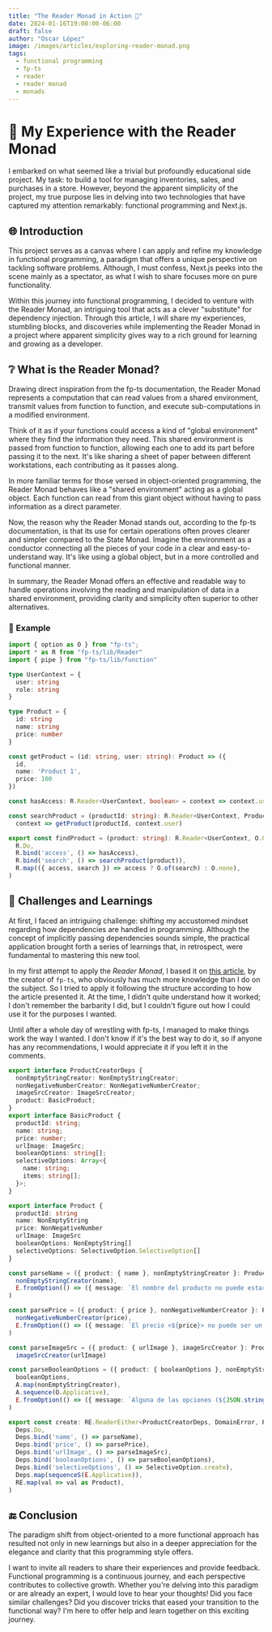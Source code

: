 ```yaml
---
title: "The Reader Monad in Action 📖"
date: 2024-01-16T19:00:00-06:00
draft: false
author: "Oscar López" 
image: /images/articles/exploring-reader-monad.png
tags: 
  - functional programming
  - fp-ts
  - reader 
  - reader monad 
  - monads
---
```


# 📖 My Experience with the Reader Monad
I embarked on what seemed like a trivial but profoundly educational side project. My task: to build a tool for managing inventories, sales, and purchases in a store. However, beyond the apparent simplicity of the project, my true purpose lies in delving into two technologies that have captured my attention remarkably: functional programming and Next.js.

## 🌐 Introduction
This project serves as a canvas where I can apply and refine my knowledge in functional programming, a paradigm that offers a unique perspective on tackling software problems. Although, I must confess, Next.js peeks into the scene mainly as a spectator, as what I wish to share focuses more on pure functionality.

Within this journey into functional programming, I decided to venture with the Reader Monad, an intriguing tool that acts as a clever "substitute" for dependency injection. Through this article, I will share my experiences, stumbling blocks, and discoveries while implementing the Reader Monad in a project where apparent simplicity gives way to a rich ground for learning and growing as a developer.

## ❔ What is the Reader Monad?
Drawing direct inspiration from the fp-ts documentation, the Reader Monad represents a computation that can read values from a shared environment, transmit values from function to function, and execute sub-computations in a modified environment.

Think of it as if your functions could access a kind of "global environment" where they find the information they need. This shared environment is passed from function to function, allowing each one to add its part before passing it to the next. It's like sharing a sheet of paper between different workstations, each contributing as it passes along.

In more familiar terms for those versed in object-oriented programming, the Reader Monad behaves like a "shared environment" acting as a global object. Each function can read from this giant object without having to pass information as a direct parameter.

Now, the reason why the Reader Monad stands out, according to the fp-ts documentation, is that its use for certain operations often proves clearer and simpler compared to the State Monad. Imagine the environment as a conductor connecting all the pieces of your code in a clear and easy-to-understand way. It's like using a global object, but in a more controlled and functional manner.

In summary, the Reader Monad offers an effective and readable way to handle operations involving the reading and manipulation of data in a shared environment, providing clarity and simplicity often superior to other alternatives.

### 🚀 Example

```ts 
import { option as O } from "fp-ts";
import * as R from "fp-ts/lib/Reader"
import { pipe } from "fp-ts/lib/function"

type UserContext = {
  user: string 
  role: string
}

type Product = {
  id: string 
  name: string 
  price: number
}

const getProduct = (id: string, user: string): Product => ({
  id, 
  name: 'Product 1', 
  price: 100
})

const hasAccess: R.Reader<UserContext, boolean> = context => context.user === 'admin' 

const searchProduct = (productId: string): R.Reader<UserContext, Product> => 
  context => getProduct(productId, context.user)

export const findProduct = (product: string): R.Reader<UserContext, O.Option<Product>> => pipe(
  R.Do, 
  R.bind('access', () => hasAccess), 
  R.bind('search', () => searchProduct(product)), 
  R.map(({ access, search }) => access ? O.of(search) : O.none), 
)
```

## 🤔 Challenges and Learnings
At first, I faced an intriguing challenge: shifting my accustomed mindset regarding how dependencies are handled in programming. Although the concept of implicitly passing dependencies sounds simple, the practical application brought forth a series of learnings that, in retrospect, were fundamental to mastering this new tool.

In my first attempt to apply the *Reader Monad*, I based it on [this article](https://dev.to/gcanti/getting-started-with-fp-ts-reader-1ie5), by the creator of `fp-ts`, who obviously has much more knowledge than I do on the subject. So I tried to apply it following the structure according to how the article presented it. At the time, I didn't quite understand how it worked; I don't remember the barbarity I did, but I couldn't figure out how I could use it for the purposes I wanted.

Until after a whole day of wrestling with fp-ts, I managed to make things work the way I wanted. I don't know if it's the best way to do it, so if anyone has any recommendations, I would appreciate it if you left it in the comments.

```ts
export interface ProductCreatorDeps {
  nonEmptyStringCreator: NonEmptyStringCreator;
  nonNegativeNumberCreator: NonNegativeNumberCreator;
  imageSrcCreator: ImageSrcCreator;
  product: BasicProduct;
}
export interface BasicProduct {
  productId: string;
  name: string;
  price: number;
  urlImage: ImageSrc;
  booleanOptions: string[];
  selectiveOptions: Array<{
    name: string;
    items: string[];
  }>;
}

export interface Product {
  productId: string
  name: NonEmptyString
  price: NonNegativeNumber
  urlImage: ImageSrc
  booleanOptions: NonEmptyString[]
  selectiveOptions: SelectiveOption.SelectiveOption[]
}

const parseName = ({ product: { name }, nonEmptyStringCreator }: ProductCreatorDeps) => pipe(
  nonEmptyStringCreator(name), 
  E.fromOption(() => ({ message: `El nombre del producto no puede estar vacío`}))
)

const parsePrice = ({ product: { price }, nonNegativeNumberCreator }: ProductCreatorDeps) => pipe(
  nonNegativeNumberCreator(price), 
  E.fromOption(() => ({ message: `El precio <${price}> no puede ser un número no negativo`}))
)

const parseImageSrc = ({ product: { urlImage }, imageSrcCreator }: ProductCreatorDeps) => 
  imageSrcCreator(urlImage)

const parseBooleanOptions = ({ product: { booleanOptions }, nonEmptyStringCreator }: ProductCreatorDeps) => pipe(
  booleanOptions, 
  A.map(nonEmptyStringCreator), 
  A.sequence(O.Applicative), 
  E.fromOption(() => ({ message: `Alguna de las opciones (${JSON.stringify(booleanOptions)}) es un string vacío`}))
)

export const create: RE.ReaderEither<ProductCreatorDeps, DomainError, Product> = pipe(
  Deps.Do, 
  Deps.bind('name', () => parseName), 
  Deps.bind('price', () => parsePrice), 
  Deps.bind('urlImage', () => parseImageSrc), 
  Deps.bind('booleanOptions', () => parseBooleanOptions), 
  Deps.bind('selectiveOptions', () => SelectiveOption.create), 
  Deps.map(sequenceS(E.Applicative)),
  RE.map(val => val as Product),
)
```

## 🔚 Conclusion
The paradigm shift from object-oriented to a more functional approach has resulted not only in new learnings but also in a deeper appreciation for the elegance and clarity that this programming style offers.

I want to invite all readers to share their experiences and provide feedback. Functional programming is a continuous journey, and each perspective contributes to collective growth. Whether you're delving into this paradigm or are already an expert, I would love to hear your thoughts! Did you face similar challenges? Did you discover tricks that eased your transition to the functional way? I'm here to offer help and learn together on this exciting journey.